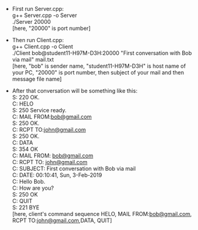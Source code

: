 * First run Server.cpp:  
g++ Server.cpp -o Server  
./Server 20000  
[here, "20000" is port number]  
  
* Then run Client.cpp:  
g++ Client.cpp -o Client  
./Client bob@student11-H97M-D3H:20000 "First conversation with Bob via mail" mail.txt  
[here, "bob" is sender name, "student11-H97M-D3H" is host name of your PC, "20000" is port number, then subject of your mail and then message file name]  
  
* After that conversation will be something like this:  
S: 220 OK.  
C: HELO  
S: 250 Service ready.  
C: MAIL FROM:bob@gmail.com  
S: 250 OK.  
C: RCPT TO:john@gmail.com  
S: 250 OK.  
C: DATA  
S: 354 OK  
C: MAIL FROM: bob@gmail.com  
C: RCPT TO: john@gmail.com  
C: SUBJECT: First conversation with Bob via mail  
C: DATE: 00:10:41, Sun, 3-Feb-2019  
C: Hello Bob.  
C: How are you?  
S: 250 OK  
C: QUIT  
S: 221 BYE  
[here, client's command sequence HELO, MAIL FROM:bob@gmail.com, RCPT TO:john@gmail.com,DATA, QUIT]  
